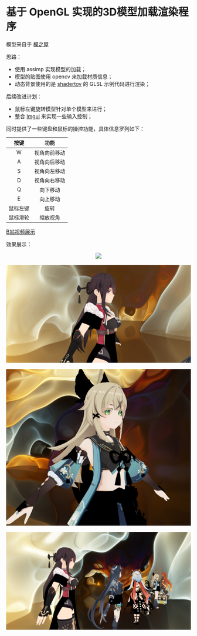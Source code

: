 # 基于 OpenGL 实现的3D模型加载渲染程序

模型来自于 [模之屋](https://www.aplaybox.com/u/680828836)

思路：

- 使用 assimp 实现模型的加载；
- 模型的贴图使用 opencv 来加载材质信息；
- 动态背景使用的是 [shadertoy](https://www.shadertoy.com/view/WfcGWj) 的 GLSL 示例代码进行渲染；

后续改进计划：

- 鼠标左键旋转模型针对单个模型来进行；
- 整合 [lmgui](https://github.com/ocornut/imgui) 来实现一些输入控制；

同时提供了一些键盘和鼠标的操控功能，具体信息罗列如下：

|按键|功能|
|:---:|:---:|
|W|视角向前移动|
|A|视角向后移动|
|S|视角向左移动|
|D|视角向右移动|
|Q|向下移动|
|E|向上移动|
|鼠标左键|旋转|
|鼠标滑轮|缩放视角|

[B站视频展示](https://www.bilibili.com/video/BV1Maj5z1Ehi/?vd_source=0bc24278cd7a0c76a9cea9d12245ddd8)

效果展示：
<div style="text-align: center;">
    <img src="./img/res.gif"/>
</div>

![img](./img/pic1.png)

![img](./img/pic2.png)

![img](./img/pic3.png)